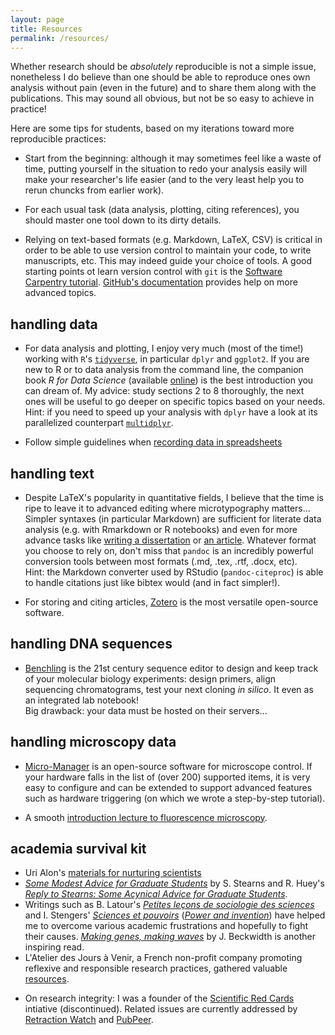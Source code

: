 ```yaml
---
layout: page
title: Resources
permalink: /resources/
---
```


<!-- *toward an open lab / reproducible practices in research:*  -->

Whether research should be *absolutely* reproducible is not a simple issue, nonetheless I do believe than one should be able to reproduce ones own analysis without pain (even in the future) and to share them along with the publications. This may sound all obvious, but not be so easy to achieve in practice!

Here are some tips for students, based on my iterations toward more reproducible practices:

- Start from the beginning: although it may sometimes feel like a waste of time, putting yourself in the situation to redo your analysis easily will make your researcher's life easier (and to the very least help you to rerun chuncks from earlier work).

- For each usual task (data analysis, plotting, citing references), you should master one tool down to its dirty details.

- Relying on text-based formats (e.g. Markdown, LaTeX, CSV) is critical in order to be able to use version control to maintain your code, to write manuscripts, etc. This may indeed guide your choice of tools. A good starting points ot learn version control with `git` is the [Software Carpentry tutorial](https://swcarpentry.github.io/git-novice/). [GitHub's documentation](https://help.github.com) provides help on more advanced topics.


## handling data

- For data analysis and plotting, I enjoy very much (most of the time!) working with `R`'s [`tidyverse`](https://www.tidyverse.org), in particular `dplyr` and `ggplot2`. If you are new to R or to data analysis from the command line, the companion book *R for Data Science* (available [online](http://r4ds.had.co.nz)) is the best introduction you can dream of. My advice: study sections 2 to 8 thoroughly, the next ones will be useful to go deeper on specific topics based on your needs.  
Hint: if you need to speed up your analysis with `dplyr` have a look at its parallelized counterpart [`multidplyr`]().

- Follow simple guidelines when [recording data in spreadsheets](http://blog.revolutionanalytics.com/2017/11/good-practices-spreadsheets.html)


## handling text

- Despite LaTeX's popularity in quantitative fields, I believe that the time is ripe to leave it to advanced editing where microtypography matters... Simpler syntaxes (in particular Markdown) are sufficient for literate data analysis (e.g. with Rmarkdown or R notebooks) and even for more advance tasks like [writing a dissertation](https://github.com/tompollard/phd_thesis_markdown) or [an article](https://github.com/rstudio/rticles). Whatever format you choose to rely on, don't miss that `pandoc` is an incredibly powerful conversion tools between most formats (.md, .tex, .rtf, .docx, etc).  
Hint: the Markdown converter used by RStudio (`pandoc-citeproc`) is able to handle citations just like bibtex would (and in fact simpler!).

- For storing and citing articles, [Zotero](https://zotero.org) is the most versatile open-source software. <!-- However, its user experience is a bit rough on the edges: it took me a while to go back to it after using Papers during three years. Check [my tips to streamline saving,  storing, and citing](). -->



## handling DNA sequences

- [Benchling](https://benchling.com) is the 21st century sequence editor to design and keep track of your molecular biology experiments: design primers, align sequencing chromatograms, test your next cloning *in silico*. It even as an integrated lab notebook!  
Big drawback: your data must be hosted on their servers...


## handling microscopy data

- [Micro-Manager](https://micro-manager.org) is an open-source software for microscope control. If your hardware falls in the list of (over 200) supported items, it is very easy to configure and can be extended to support advanced features such as hardware triggering (on which we wrote a step-by-step tutorial). 

- A smooth [introduction lecture to fluorescence microscopy](https://www.ibiology.org/ibioeducation/taking-courses/ibiology-microscopy-short-course/introduction-to-fluorescence-microscopy-2.html).

<!-- - *archiving/browsing microscopy images (fiji, omero, bioformats) -->


## academia survival kit

- Uri Alon's [materials for nurturing scientists](http://www.weizmann.ac.il/mcb/UriAlon/materials-nurturing-scientists)
- [*Some Modest Advice for Graduate Students*](http://onlinelibrary.wiley.com/doi/10.2307/20166580/full) by S. Stearns and R. Huey's [*Reply to Stearns: Some Acynical Advice for Graduate Students*](http://onlinelibrary.wiley.com/store/10.2307/20166581/asset/bes21987682150.pdf?v=1&t=jauajito&s=d0bcc7d5cc17ded6f0410b8e9fc808b64d4a7e51).
- Writings such as B. Latour's [*Petites leçons de sociologie des sciences*]() and I. Stengers' [*Sciences et pouvoirs*]() ([*Power and invention*](https://www.upress.umn.edu/book-division/books/power-and-invention)) have helped me to overcome various academic frustrations and hopefully to fight their causes. [*Making genes, making waves*]() by J. Beckwidth is another inspiring read.
- L'Atelier des Jours à Venir, a French non-profit company promoting reflexive and responsible research practices, gathered valuable [resources](resources).
<!-- - contribution NKI -->
- On research integrity: I was a founder of the [Scientific Red Cards](https://scientificredcards.wordpress.com) intiative (discontinued). Related issues are currently addressed by [Retraction Watch](https://retractionwatch.com) and [PubPeer](https://pubpeer.com).
  <!-- + blog post -->
  